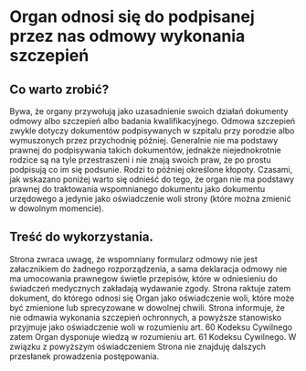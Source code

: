 # Organ odnosi się do podpisanej przez nas odmowy wykonania szczepień

## Co warto zrobić?
Bywa, że organy przywołują jako uzasadnienie swoich działań dokumenty odmowy albo szczepień albo badania kwalifikacyjnego. Odmowa szczepień zwykle dotyczy dokumentów podpisywanych w szpitalu przy porodzie albo wymuszonych przez przychodnię później. Generalnie nie ma podstawy prawnej do podpisywania takich dokumentów, jednakże niejednokrotnie rodzice są na tyle przestraszeni i nie znają swoich praw, że po prostu podpisują co im się podsunie. Rodzi to później określone kłopoty. Czasami, jak wskazano poniżej warto się odnieść do tego, że organ nie ma podstawy prawnej do traktowania wspomnianego dokumentu jako dokumentu urzędowego a jedynie jako oświadczenie woli strony (które można zmienić w dowolnym momencie).

## Treść do wykorzystania.
Strona zwraca uwagę, że wspomniany formularz odmowy nie jest załacznikiem do żadnego rozporządzenia, a sama deklaracja odmowy nie ma umocowania prawnegow świetle przepisów, które w odniesieniu do świadczeń medycznych zakładają wydawanie zgody. Strona raktuje zatem dokument, do którego odnosi się Organ jako oświadczenie woli, które może być zmienione lub sprecyzowane w dowolnej chwili. Strona informuje, że nie odmawia wykonania szczepień ochronnych, a powyższe stanowisko przyjmuje jako oświadczenie woli w rozumieniu art. 60 Kodeksu Cywilnego zatem Organ dysponuje wiedzą w rozumieniu art. 61 Kodeksu Cywilnego. W związku z powyższym oświadczeniem Strona nie znajduję dalszych przesłanek prowadzenia postępowania.
